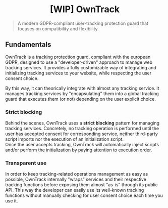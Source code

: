 # <div style="text-align: center">[WIP] OwnTrack</div>

> A modern GDPR-compliant user-tracking protection guard that focuses on compatibility and flexibility.

## Fundamentals

OwnTrack is a tracking protection guard, compliant with the european GDPR, designed to use a "developer-driven" approach to manage web tracking services. It provides a fully customizable way of integrating and initializing tracking services to your website, while respecting the user consent choice.

By this way, it can theorically integrate with almost any tracking service. It manages tracking services by "encapsulating" them into a global tracking guard that executes them (or not) depending on the user explicit choice.

### Strict blocking

Behind the scenes, OwnTrack uses a **strict blocking** pattern for managing tracking services. Concretely, no tracking operation is performed until the user has accepted consent for corresponding service, neither third-party script imports nor the execution of an initialization script.  
Once the user accepts tracking, OwnTrack will automatically inject scripts and/or perform the initialization by paying attention to execution order.

### Transparent use

In order to keep tracking-related operations management as easy as possible, OwnTrack internally "wraps" services and their respective tracking functions before exposing them almost "as-is" through its public API. This way the developer can easily use its well-known tracking functions without manually checking for user consent choice each time you use it.
